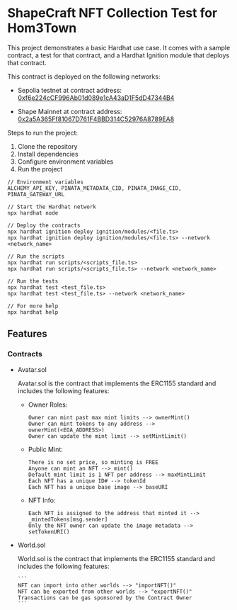 # ShapeCraft NFT Collection Test for Hom3Town

This project demonstrates a basic Hardhat use case. It comes with a sample contract, a test for that contract, and a Hardhat Ignition module that deploys that contract.

This contract is deployed on the following networks:

- Sepolia testnet at contract address: [0xf6e224cCF996Ab01d089e1cA43aD1F5dD47344B4](https://sepolia.etherscan.io/address/0xf6e224cCF996Ab01d089e1cA43aD1F5dD47344B4)

- Shape Mainnet at contract address: [0x2a5A365Ff81067D761F4BBD314C52976A8789EA8](https://shapescan.xyz/address/0x2a5A365Ff81067D761F4BBD314C52976A8789EA8)

Steps to run the project:

1. Clone the repository
2. Install dependencies
3. Configure environment variables
4. Run the project

``` 
// Environment variables
ALCHEMY_API_KEY, PINATA_METADATA_CID, PINATA_IMAGE_CID, PINATA_GATEWAY_URL

// Start the Hardhat network
npx hardhat node

// Deploy the contracts
npx hardhat ignition deploy ignition/modules/<file.ts> 
npx hardhat ignition deploy ignition/modules/<file.ts> --network <network_name>

// Run the scripts
npx hardhat run scripts/<scripts_file.ts> 
npx hardhat run scripts/<scripts_file.ts> --network <network_name>

// Run the tests
npx hardhat test <test_file.ts> 
npx hardhat test <test_file.ts> --network <network_name>

// For more help
npx hardhat help 
```

## Features

### Contracts

- Avatar.sol

    Avatar.sol is the contract that implements the ERC1155 standard and includes the following features:

  - Owner Roles:

    ```
    Owner can mint past max mint limits --> ownerMint()
    Owner can mint tokens to any address --> ownerMint(<EOA_ADDRESS>)
    Owner can update the mint limit --> setMintLimit()
    ```

  - Public Mint:

    ```
    There is no set price, so minting is FREE
    Anyone can mint an NFT --> mint()
    Default mint limit is 1 NFT per address --> maxMintLimit
    Each NFT has a unique ID# --> tokenId
    Each NFT has a unique base image --> baseURI
    ```

  - NFT Info:

    ```
    Each NFT is assigned to the address that minted it --> _mintedTokens[msg.sender]
    Only the NFT owner can update the image metadata --> setTokenURI()
    ```

- World.sol

    World.sol is the contract that implements the ERC1155 standard and includes the following features:

      ```
      NFT can import into other worlds --> "importNFT()"
      NFT can be exported from other worlds --> "exportNFT()"
      Transactions can be gas sponsored by the Contract Owner
      ```
